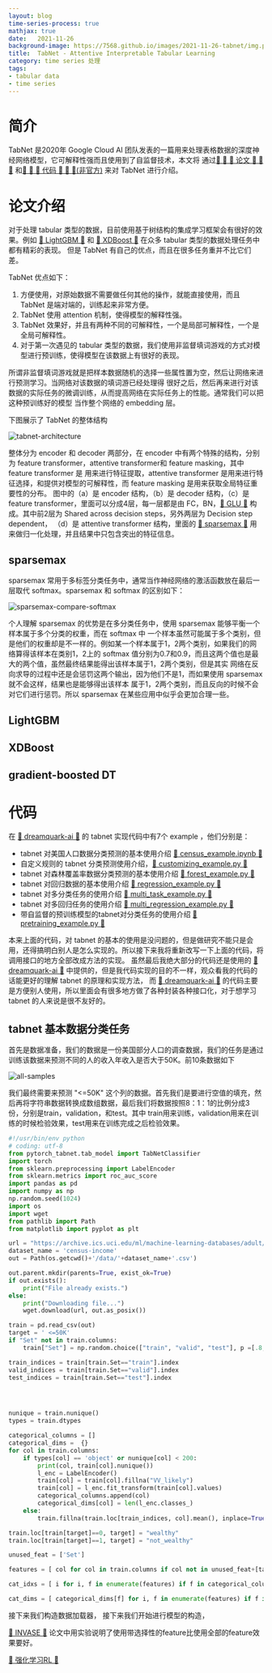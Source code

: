 ```yaml
---
layout: blog
time-series-process: true
mathjax: true
date:   2021-11-26
background-image: https://7568.github.io/images/2021-11-26-tabnet/img.png
title:  TabNet - Attentive Interpretable Tabular Learning
category: time series 处理
tags:
- tabular data
- time series
---
```


[tabnet-architecture]:https://7568.github.io/images/2021-11-26-tabnet/tabnet-architecture.png
[sparsemax-compare-softmax]:https://7568.github.io/images/2021-11-26-tabnet/sparsemax-compare-softmax.png
[all-samples]:https://7568.github.io/images/2021-11-26-tabnet/all-samples.png

# 简介

TabNet 是2020年 Google Cloud AI 团队发表的一篇用来处理表格数据的深度神经网络模型，它可解释性强而且使用到了自监督技术，本文将
通过[💝 💝 💝 论文 💝 💝 💝](https://arxiv.org/pdf/1908.07442.pdf) 和[💝 💝 💝 代码 💝 💝 💝(非官方)](https://github.com/dreamquark-ai/tabnet) 来对 TabNet 进行介绍。

# 论文介绍

对于处理 tabular 类型的数据，目前使用基于树结构的集成学习框架会有很好的效果。例如 [💝 LightGBM 💝](#LightGBM) 和 [💝 XDBoost 💝](#XDBoost) 在众多 tabular 类型的数据处理任务中都有精彩的表现。
但是 TabNet 有自己的优点，而且在很多任务重并不比它们差。

TabNet 优点如下：
1. 方便使用，对原始数据不需要做任何其他的操作，就能直接使用，而且 TabNet 是端对端的，训练起来非常方便。
2. TabNet 使用 attention 机制，使得模型的解释性强。
3. TabNet 效果好，并且有两种不同的可解释性，一个是局部可解释性，一个是全局可解释性。
4. 对于第一次遇见的 tabular 类型的数据，我们使用非监督填词游戏的方式对模型进行预训练，使得模型在该数据上有很好的表现。

所谓非监督填词游戏就是把样本数据随机的选择一些属性置为空，然后让网络来进行预测学习。当网络对该数据的填词游已经处理得
很好之后，然后再来进行对该数据的实际任务的微调训练，从而提高网络在实际任务上的性能。通常我们可以把这种预训练好的模型
当作整个网络的 embedding 层。

下图展示了 TabNet 的整体结构

![tabnet-architecture]

整体分为 encoder 和 decoder 两部分，在 encoder 中有两个特殊的结构，分别为 feature transformer，attentive transformer和 feature masking，其中 feature transformer 是
用来进行特征提取，attentive transformer 是用来进行特征选择，和提供对模型的可解释性，而 feature masking 是用来获取全局特征重要性的分布。
图中的（a）是 encoder 结构，（b）是 decoder 结构，（c）是 feature transformer，里面可以分成4层，每一层都是由 FC，BN，[💝 GLU 💝](https://7568.github.io/2021/11/15/cnn-seq2seqModel.html#glu) 构成。其中前2层为 Shared across decision steps，另外两层为 Decision step dependent，
（d）是 attentive transformer 结构，里面的 [💝 sparsemax 💝](https://arxiv.org/pdf/1602.02068) 用来做归一化处理，并且结果中只包含突出的特征信息。

## sparsemax

sparsemax 常用于多标签分类任务中，通常当作神经网络的激活函数放在最后一层取代 softmax。sparsemax 和 softmax 的区别如下：

![sparsemax-compare-softmax]

个人理解 sparsemax 的优势是在多分类任务中，使用 sparsemax 能够平衡一个样本属于多个分类的权重，而在 softmax 中
一个样本虽然可能属于多个类别，但是他们的权重却是不一样的。例如某一个样本属于1，2两个类别，如果我们的网络算得该样本在类别1，2上的
softmax 值分别为0.7和0.9，而且这两个值也是最大的两个值，虽然最终结果能得出该样本属于1，2两个类别，但是其实
网络在反向求导的过程中还是会惩罚这两个输出，因为他们不是1，而如果使用 sparsemax 就不会这样，结果也是能够得出该样本
属于1，2两个类别，而且反向的时候不会对它们进行惩罚。所以 sparsemax 在某些应用中似乎会更加合理一些。

## LightGBM

## XDBoost

## gradient-boosted DT

# 代码

在 [💝 dreamquark-ai 💝](https://github.com/dreamquark-ai/tabnet) 的 tabnet 实现代码中有7个 example ，他们分别是：
- tabnet 对美国人口数据分类预测的基本使用介绍 [💝 census_example.ipynb 💝](https://github.com/dreamquark-ai/tabnet/blob/develop/census_example.ipynb)
- 自定义规则的 tabnet 分类预测使用介绍，[💝 customizing_example.py 💝](https://github.com/dreamquark-ai/tabnet/blob/develop/customizing_example.py)
- tabnet 对森林覆盖率数据分类预测的基本使用介绍 [💝 forest_example.py 💝](https://github.com/dreamquark-ai/tabnet/blob/develop/forest_example.py)
- tabnet 对回归数据的基本使用介绍 [💝 regression_example.py 💝](https://github.com/dreamquark-ai/tabnet/blob/develop/regression_example.py)
- tabnet 对多分类任务的使用介绍 [💝 multi_task_example.py 💝](https://github.com/dreamquark-ai/tabnet/blob/develop/multi_task_example.py)
- tabnet 对多回归任务的使用介绍 [💝 multi_regression_example.py 💝](https://github.com/dreamquark-ai/tabnet/blob/develop/multi_regression_example.py)
- 带自监督的预训练模型的tabnet对分类任务的使用介绍 [💝 pretraining_example.py 💝](https://github.com/dreamquark-ai/tabnet/blob/develop/pretraining_example.py)

本来上面的代码，对 tabnet 的基本的使用是没问题的，但是做研究不能只是会用，还得搞明白别人是怎么实现的。所以接下来我将重新改写一下上面的代码，将调用接口的地方全部改成方法的实现。
虽然最后我绝大部分的代码还是使用的 [💝 dreamquark-ai 💝](https://github.com/dreamquark-ai/tabnet) 中提供的，但是我代码实现的目的不一样，观众看我的代码的话能更好的理解 tabnet 的原理和实现方法，
而 [💝 dreamquark-ai 💝](https://github.com/dreamquark-ai/tabnet) 的代码主要是方便别人使用，所以里面会有很多地方做了各种封装各种接口化，对于想学习 tabnet 的人来说是很不友好的。

## tabnet 基本数据分类任务

首先是数据准备，我们的数据是一份美国部分人口的调查数据，我们的任务是通过训练该数据来预测不同的人的收入年收入是否大于50K。前10条数据如下

![all-samples]

我们最终需要来预测 "<=50K" 这个列的数据。首先我们是要进行空值的填充，然后再将字符串数据转换成数组数据，最后我们将数据按照8：1：1的比例分成3份，分别是train，validation，和test。其中
train用来训练，validation用来在训练的时候检验效果，test用来在训练完成之后检验效果。
```python
#!/usr/bin/env python
# coding: utf-8
from pytorch_tabnet.tab_model import TabNetClassifier
import torch
from sklearn.preprocessing import LabelEncoder
from sklearn.metrics import roc_auc_score
import pandas as pd
import numpy as np
np.random.seed(1024)
import os
import wget
from pathlib import Path
from matplotlib import pyplot as plt

url = "https://archive.ics.uci.edu/ml/machine-learning-databases/adult/adult.data"
dataset_name = 'census-income'
out = Path(os.getcwd()+'/data/'+dataset_name+'.csv')

out.parent.mkdir(parents=True, exist_ok=True)
if out.exists():
    print("File already exists.")
else:
    print("Downloading file...")
    wget.download(url, out.as_posix())

train = pd.read_csv(out)
target = ' <=50K'
if "Set" not in train.columns:
    train["Set"] = np.random.choice(["train", "valid", "test"], p =[.8, .1, .1], size=(train.shape[0],))

train_indices = train[train.Set=="train"].index
valid_indices = train[train.Set=="valid"].index
test_indices = train[train.Set=="test"].index




nunique = train.nunique()
types = train.dtypes

categorical_columns = []
categorical_dims =  {}
for col in train.columns:
    if types[col] == 'object' or nunique[col] < 200:
        print(col, train[col].nunique())
        l_enc = LabelEncoder()
        train[col] = train[col].fillna("VV_likely")
        train[col] = l_enc.fit_transform(train[col].values)
        categorical_columns.append(col)
        categorical_dims[col] = len(l_enc.classes_)
    else:
        train.fillna(train.loc[train_indices, col].mean(), inplace=True)

train.loc[train[target]==0, target] = "wealthy"
train.loc[train[target]==1, target] = "not_wealthy"

unused_feat = ['Set']

features = [ col for col in train.columns if col not in unused_feat+[target]] 

cat_idxs = [ i for i, f in enumerate(features) if f in categorical_columns]

cat_dims = [ categorical_dims[f] for i, f in enumerate(features) if f in categorical_columns]

```
接下来我们构造数据加载器，
接下来我们开始进行模型的构造，

 
[💝 INVASE 💝](https://openreview.net/pdf?id=BJg_roAcK7) 论文中用实验说明了使用带选择性的feature比使用全部的feature效果要好。

[💝 强化学习RL 💝](https://openreview.net/pdf?id=B1gJOoRcYQ)


